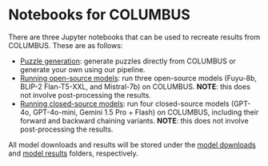 # Notebooks for COLUMBUS

There are three Jupyter notebooks that can be used to recreate results from COLUMBUS. 
These are as follows:

- [Puzzle generation](./generate_puzzles.ipynb): generate puzzles directly from COLUMBUS or generate your own using our pipeline.
- [Running open-source models](./run_open_source_models.ipynb): run three open-source models (Fuyu-8b, BLIP-2 Flan-T5-XXL, and Mistral-7b) on COLUMBUS. **NOTE**: this does not involve post-processing the results.
- [Running closed-source models](./run_closed_source_models.ipynb): run four closed-source models (GPT-4o, GPT-4o-mini, Gemini 1.5 Pro + Flash) on COLUMBUS, including their forward and backward chaining variants.  **NOTE**: this does not involve post-processing the results.

All model downloads and results will be stored under the [model downloads](./model_downloads) and [model results](./model_results) folders, respectively.